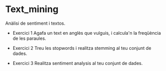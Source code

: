 # Text_mining
Anàlisi de sentiment i textos.
- Exercici 1
Agafa un text en anglès que vulguis, i calcula'n la freqüència de les paraules.


- Exercici 2
Treu les stopwords i realitza stemming al teu conjunt de dades.


- Exercici 3
Realitza sentiment analysis al teu conjunt de dades.
